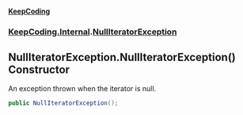 #### [KeepCoding](index.md 'index')
### [KeepCoding.Internal](KeepCoding_Internal.md 'KeepCoding.Internal').[NullIteratorException](KeepCoding_Internal_NullIteratorException.md 'KeepCoding.Internal.NullIteratorException')
## NullIteratorException.NullIteratorException() Constructor
An exception thrown when the iterator is null.  
```csharp
public NullIteratorException();
```
